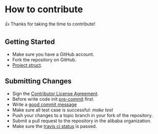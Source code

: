 # How to contribute

👍 Thanks for taking the time to contribute!

## Getting Started

* Make sure you have a GitHub account.
* Fork the repository on GitHub.
* [Project struct](./docs/developer/project-structs.md).

## Submitting Changes

* Sign the [Contributor License Agreement](https://cla-assistant.io/alibaba/kt-connect).
* Before write code init [pre-commit](./docs/developer/pre-commit.md) first.
* Write a [good commit message](https://www.conventionalcommits.org/zh-hans/v1.0.0-beta.4/)
* Make sure all test case is successful: *make test*
* Push your changes to a topic branch in your fork of the repository.
* Submit a pull request to the repository in the alibaba organization.
* Make sure the [travis ci status](https://travis-ci.org/alibaba/kt-connect) is passed.